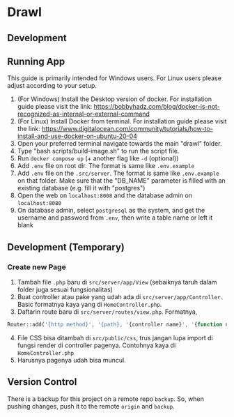 # Drawl

## Development

## Running App

This guide is primarily intended for Windows users. For Linux users please adjust according to your setup.

1. (For Windows) Install the Desktop version of docker. For installation guide please visit the link: https://bobbyhadz.com/blog/docker-is-not-recognized-as-internal-or-external-command
2. (For Linux) Install Docker from terminal. For installation guide please visit the link: https://www.digitalocean.com/community/tutorials/how-to-install-and-use-docker-on-ubuntu-20-04
3. Open your preferred terminal navigate towards the main "drawl" folder.
4. Type "bash scripts/build-image.sh" to run the script file.
5. Run `docker compose up` (+ another flag like `-d` (optional))
6. Add `.env` file on root dir. The format is same like `.env.example`
7. Add `.env` file on the `.src/server`. The format is same like `.env.example` on that folder. Make sure that the "DB_NAME" parameter is filled with an existing database (e.g. fill it with "postgres")
8. Open the web on `localhost:8008` and the database admin on `localhost:8080`
9. On database admin, select `postgresql` as the system, and get the username and password from `.env`, then write a table name or left it blank

## Development (Temporary)

### Create new Page

1. Tambah file `.php` baru di `src/server/app/View` (sebaiknya taruh dalam folder juga sesuai fungsionalitas)
2. Buat controller atau pake yang udah ada di `src/server/app/Controller`. Basic formatnya kaya yang di `HomeController.php`.
3. Daftarin route baru di `src/server/routes/view.php`. Formatnya,

```php
Router::add('{http method}', '{path}, '{controller name}', '{function name}', '{middlewares}')
```

4. File CSS bisa ditambah di `src/public/css`, trus jangan lupa import di fungsi render di controller pagenya. Contohnya kaya di `HomeController.php`
5. Harusnya pagenya udah bisa muncul.

## Version Control

There is a backup for this project on a remote repo `backup`.
So, when pushing changes, push it to the remote `origin` and `backup`.
